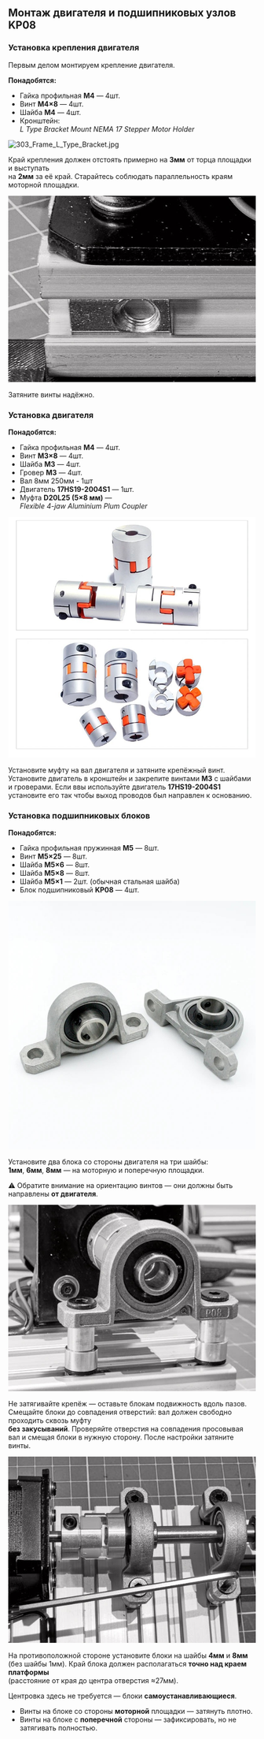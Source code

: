 ## Монтаж двигателя и подшипниковых узлов KP08
### Установка крепления двигателя

Первым делом монтируем крепление двигателя.

**Понадобятся:**

- Гайка профильная **M4** — 4шт.  
- Винт **M4×8** — 4шт.  
- Шайба **M4** — 4шт.  
- Кронштейн:  
  *L Type Bracket Mount NEMA 17 Stepper Motor Holder*

![303_Frame_L_Type_Bracket.jpg](img/303_Frame_L_Type_Bracket.jpg)

Край крепления должен отстоять примерно на **3мм** от торца площадки и выступать  
на **2мм** за её край. Старайтесь соблюдать параллельность краям моторной площадки.

![304_L_Type_Mount_R5B4659.jpg](img/304_L_Type_Mount_R5B4659.jpg)

Затяните винты надёжно.

### Установка двигателя

**Понадобятся:**

- Гайка профильная **M4** — 4шт.  
- Винт **M3×8** — 4шт.  
- Шайба **M3** — 4шт.  
- Гровер **M3** — 4шт.  
- Вал 8мм 250мм - 1шт
- Двигатель **17HS19-2004S1** — 1шт.  
- Муфта **D20L25 (5×8 мм)** —  
  *Flexible 4-jaw Aluminium Plum Coupler*

![304_ Flexible Coupler.jpg](img/304_%20Flexible%20Coupler.jpg)

Установите муфту на вал двигателя и затяните крепёжный винт.  
Установите двигатель в кронштейн и закрепите винтами **M3** с шайбами и гроверами.
Если ввы используйте двигатель **17HS19-2004S1** установите его так чтобы выход
проводов был направлен к основанию.

### Установка подшипниковых блоков

**Понадобятся:**

- Гайка профильная пружинная **M5** — 8шт.  
- Винт **M5×25** — 8шт.  
- Шайба **M5×6** — 8шт.  
- Шайба **M5×8** — 8шт.  
- Шайба **M5×1** — 2шт. (обычная стальная шайба)  
- Блок подшипниковый **KP08** — 4шт.

![304_KP08.jpg](img/304_KP08.jpg)

Установите два блока со стороны двигателя на три шайбы:  
**1мм**, **6мм**, **8мм** — на моторную и поперечную площадки.

⚠️ Обратите внимание на ориентацию винтов — они должны быть направлены **от двигателя**.

![304_Motor_KP_08_R5B4655.jpg](img/304_Motor_KP_08_R5B4655.jpg)

Не затягивайте крепёж — оставьте блокам подвижность вдоль пазов.  
Смещайте блоки до совпадения отверстий: вал должен свободно проходить сквозь муфту  
**без закусываний**. Проверяйте отверстия на совпадения просовывая вал и смещая блоки 
в нужную сторону. После настройки затяните винты.

![304_Motor_ShaftSetup_R5B4654.jpg](img/304_Motor_ShaftSetup_R5B4654.jpg)

На противоположной стороне установите блоки на шайбы **4мм** и **8мм**  
(без шайбы 1мм). Край блока должен располагаться **точно над краем платформы**  
(расстояние от края до центра отверстия ≈27мм).

Центровка здесь не требуется — блоки **самоустанавливающиеся**.

- Винты на блоке со стороны **моторной** площадки — затянуть плотно.
- Винты на блоке с **поперечной** стороны — зафиксировать, но не затягивать полностью.





